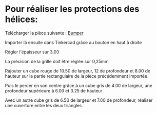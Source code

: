 # **Pour réaliser les protections des hélices:**

Télécharger la pièce suivante : [Bumper](Bumper.svg)

Importer là ensuite dans Tinkercad grâce au bouton en haut à droite

Régler l'épaisseur sur 3.00

La précision de la grille doit être réglée sur 0,25mm

Rajouter un cube rouge de 10.50 de largeur, 12 de profondeur et 8.00 de hauteur sur la partie rectangulaire de la pièce précédemment importée.

Puis le percer en son centre grâce à un cube gris de 4.00 de largeur, une profondeur supérieure à 6.00 et 3.25 de hauteur

Avec un autre cube gris de 6.50 de largeur et 7.00 de profondeur, réaliser une ouverture entre les deux triangles.
